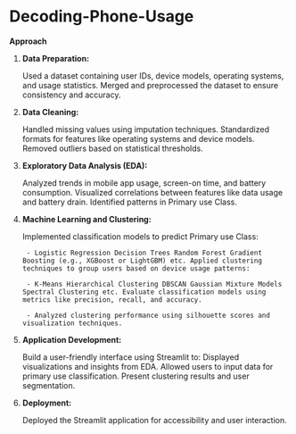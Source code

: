 # Decoding-Phone-Usage

**Approach**

1) **Data Preparation:**

    Used a dataset containing user IDs, device models, operating systems, and usage statistics. Merged and preprocessed the dataset to ensure consistency and accuracy.

2) **Data Cleaning:**

    Handled missing values using imputation techniques. Standardized formats for features like operating systems and device models. Removed outliers based on statistical thresholds.

3) **Exploratory Data Analysis (EDA):**

    Analyzed trends in mobile app usage, screen-on time, and battery consumption. Visualized correlations between features like data usage and battery drain. Identified patterns in Primary use Class.

4) **Machine Learning and Clustering:**

    Implemented classification models to predict Primary use Class:
    
        - Logistic Regression Decision Trees Random Forest Gradient Boosting (e.g., XGBoost or LightGBM) etc. Applied clustering techniques to group users based on device usage patterns:

        - K-Means Hierarchical Clustering DBSCAN Gaussian Mixture Models Spectral Clustering etc. Evaluate classification models using metrics like precision, recall, and accuracy.

        - Analyzed clustering performance using silhouette scores and visualization techniques.

6) **Application Development:**

    Build a user-friendly interface using Streamlit to: Displayed visualizations and insights from EDA. Allowed users to input data for primary use classification. Present clustering results and user segmentation.

7) **Deployment:**

    Deployed the Streamlit application for accessibility and user interaction.
